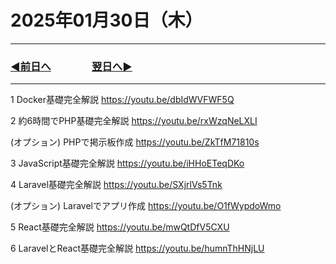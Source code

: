 # 2025年01月30日（木）

---

### [◀️前日へ](https://github.com/yuasys/chatty-journal/blob/main/2025/01/2025-01-29.md)&emsp;&emsp;&emsp;&emsp;[翌日へ▶️](https://github.com/yuasys/chatty-journal/blob/main/2025/01/2025-01-31.md)

---


1 Docker基礎完全解説
https://youtu.be/dbIdWVFWF5Q

2 約6時間でPHP基礎完全解説
https://youtu.be/rxWzqNeLXLI

(オプション)
PHPで掲示板作成
https://youtu.be/ZkTfM71810s

3 JavaScript基礎完全解説
https://youtu.be/iHHoETeqDKo

4 Laravel基礎完全解説
https://youtu.be/SXjrlVs5Tnk

(オプション)
Laravelでアプリ作成
https://youtu.be/O1fWypdoWmo

5 React基礎完全解説
https://youtu.be/mwQtDfV5CXU

6 LaravelとReact基礎完全解説
https://youtu.be/humnThHNjLU
